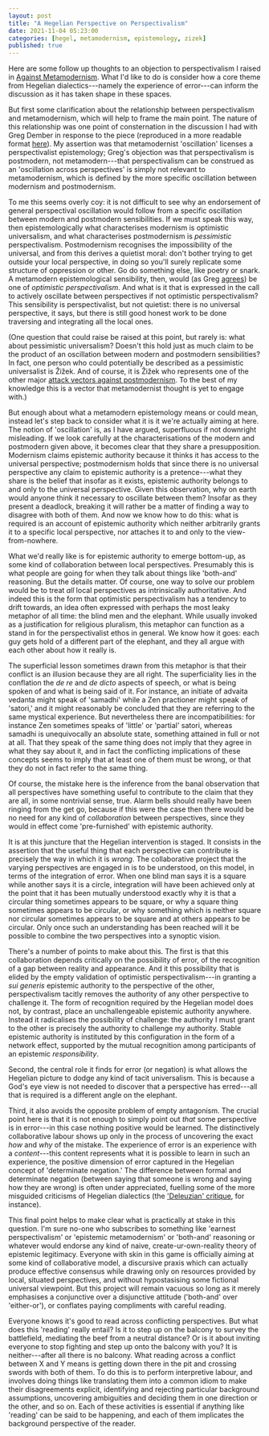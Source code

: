 ```yaml
---
layout: post
title: "A Hegelian Perspective on Perspectivalism"
date: 2021-11-04 05:23:00
categories: [hegel, metamodernism, epistemology, zizek]
published: true
---
```


Here are some follow up thoughts to an objection to perspectivalism I raised in [Against Metamodernism](https://samuelludford.medium.com/against-metamodernism-51be3cbbe751). What I'd like to do is consider how a core theme from Hegelian dialectics---namely the experience of error---can inform the discussion as it has taken shape in these spaces.

<!--more-->

But first some clarification about the relationship between perspectivalism and metamodernism, which will help to frame the main point. The nature of this relationship was one point of consternation in the discussion I had with Greg Dember in response to the piece (reproduced in a more readable format [here](https://systems-souls-society.com/is-oscillation-the-heart-of-metamodernism-if-not-does-it-have-a-heart/)). My assertion was that metamodernist 'oscillation' licenses a perspectivalist epistemology; Greg's objection was that perspectivalism is postmodern, not metamodern---that perspectivalism can be construed as an 'oscillation across perspectives' is simply not relevant to metamodernism, which is defined by the more specific oscillation between modernism and postmodernism.

To me this seems overly coy: it is not difficult to see why an endorsement of general perspectival oscillation would follow from a specific oscillation between modern and postmodern sensibilities. If we must speak this way, then epistemologically what characterises modernism is optimistic universalism, and what characterises postmodernism is _pessimistic_ perspectivalism. Postmodernism recognises the impossibility of the universal, and from this derives a quietist moral: don't bother trying to get outside your local perspective, in doing so you'll surely replicate some structure of oppression or other. Go do something else, like poetry or snark. A metamodern epistemological sensibility, then, would (as Greg [agrees](https://thesideview.co/journal/what-is-metamodernism-and-why-does-it-matter/)) be one of _optimistic perspectivalism_. And what is it that is expressed in the call to actively oscillate between perspectives if not optimistic perspectivalism? This sensibility is perspectivalist, but not quietist: there is no universal perspective, it says, but there is still good honest work to be done traversing and integrating all the local ones.

(One question that could raise be raised at this point, but rarely is: what about pessimistic universalism? Doesn't this hold just as much claim to be the product of an oscillation between modern and postmodern sensibilities? In fact, one person who could potentially be described as a pessimistic universalist is Žižek. And of course, it is Žižek who represents one of the other major [attack vectors against postmodernism]({{site.baseurl}}/2021/08/23/zizek-poststructuralism.html). To the best of my knowledge this is a vector that metamodernist thought is yet to engage with.)

But enough about what a metamodern epistemology means or could mean, instead let's step back to consider what it is it we're actually aiming at here. The notion of 'oscillation' is, as I have argued, superfluous if not downright misleading. If we look carefully at the characterisations of the modern and postmodern given above, it becomes clear that they share a presupposition. Modernism claims epistemic authority because it thinks it has access to the universal perspective; postmodernism holds that since there is no universal perspective any claim to epistemic authority is a pretence---what they share is the belief that insofar as it exists, epistemic authority belongs to and only to the universal perspective. Given this observation, why on earth would anyone think it necessary to oscillate between them? Insofar as they present a deadlock, breaking it will rather be a matter of finding a way to disagree with both of them. And now we know how to do this: what is required is an account of epistemic authority which neither arbitrarily grants it to a specific local perspective, nor attaches it to and only to the view-from-nowhere.

What we'd really like is for epistemic authority to emerge bottom-up, as some kind of collaboration between local perspectives. Presumably this is what people are going for when they talk about things like 'both-and' reasoning. But the details matter. Of course, one way to solve our problem would be to treat _all_ local perspectives as intrinsically authoritative. And indeed this is the form that optimistic perspectivalism has a tendency to drift towards, an idea often expressed with perhaps the most leaky metaphor of all time: the blind men and the elephant. While usually invoked as a justification for religious pluralism, this metaphor can function as a stand in for the perspectivalist ethos in general. We know how it goes: each guy gets hold of a different part of the elephant, and they all argue with each other about how it really is.

The superficial lesson sometimes drawn from this metaphor is that their conflict is an illusion because they are all right. The superficiality lies in the conflation the _de re_ and _de dicto_ aspects of speech, or what is being spoken of and what is being said of it. For instance, an initiate of advaita vedanta might speak of 'samadhi' while a Zen practioner might speak of 'satori,' and it might reasonably be concluded that they are referring to the same mystical experience. But nevertheless there are incompatibilities: for instance Zen sometimes speaks of 'little' or 'partial' satori, whereas samadhi is unequivocally an absolute state, something attained in full or not at all. That they speak of the same thing does not imply that they agree in what they say about it, and in fact the conflicting implications of these concepts seems to imply that at least one of them must be wrong, or that they do not in fact refer to the same thing.

Of course, the mistake here is the inference from the banal observation that all perspectives have something useful to contribute to the claim that they are all, in some nontrivial sense, true. Alarm bells should really have been ringing from the get go, because if this were the case then there would be no need for any kind of _collaboration_ between perspectives, since they would in effect come 'pre-furnished' with epistemic authority.

It is at this juncture that the Hegelian intervention is staged. It consists in the assertion that the useful thing that each perspective can contribute is precisely the way in which it is _wrong_. The collaborative project that the varying perspectives are engaged in is to be understood, on this model, in terms of the integration of error. When one blind man says it is a square while another says it is a circle, integration will have been achieved only at the point that it has been mutually understood exactly why it is that a circular thing sometimes appears to be square, or why a square thing sometimes appears to be circular, or why something which is neither square nor circular sometimes appears to be square and at others appears to be circular. Only once such an understanding has been reached will it be possible to combine the two perspectives into a synoptic vision.

There's a number of points to make about this. The first is that this collaboration depends critically on the possibility of error, of the recognition of a gap between reality and appearance. And it this possibility that is elided by the empty validation of optimistic perspectivalism---in granting a _sui generis_ epistemic authority to the perspective of the other, perspectivalism tacitly removes the authority of any other perspective to challenge it. The form of recognition required by the Hegelian model does not, by contrast, place an unchallengeable epistemic authority anywhere. Instead it radicalises the possibility of challenge: the authority I must grant to the other is precisely the authority to challenge my authority. Stable epistemic authority is instituted by this configuration in the form of a network effect, supported by the mutual recognition among participants of an epistemic _responsibility_.

Second, the central role it finds for error (or negation) is what allows the Hegelian picture to dodge any kind of tacit universalism. This is because a God's eye view is not needed to discover that a perspective has erred---all that is required is a different angle on the elephant.

Third, it also avoids the opposite problem of empty antagonism. The crucial point here is that it is not enough to simply point out _that_ some perspective is in error---in this case nothing positive would be learned. The distinctively collaborative labour shows up only in the process of uncovering the exact _how_ and _why_ of the mistake. The experience of error is an experience with a _content_---this content represents what it is possible to learn in such an experience, the positive dimension of error captured in the Hegelian concept of 'determinate negation.' The difference between formal and determinate negation (between saying that someone is wrong and saying how they are wrong) is often under appreciated, fuelling some of the more misguided criticisms of Hegelian dialectics (the ['Deleuzian' critique](({{site.baseurl}}/2021/07/04/deleuze-hegel.html)), for instance).

This final point helps to make clear what is practically at stake in this question. I'm sure no-one who subscribes to something like 'earnest perspectivalism' or 'epistemic metamodernism' or 'both-and' reasoning or whatever would endorse any kind of naive, create-ur-own-reality theory of epistemic legitimacy. Everyone with skin in this game is officially aiming at some kind of collaborative model, a discursive praxis which can actually produce effective consensus while drawing only on resources provided by local, situated perspectives, and without hypostasising some fictional universal viewpoint. But this project will remain vacuous so long as it merely emphasises a conjunctive over a disjunctive attitude ('both-and' over 'either-or'), or conflates paying compliments with careful reading.

Everyone knows it's good to read across conflicting perspectives. But what does this 'reading' really entail? Is it to step up on the balcony to survey the battlefield, mediating the beef from a neutral distance? Or is it about inviting everyone to stop fighting and step up onto the balcony with you? It is neither---after all there is no balcony. What reading across a conflict between X and Y means is getting down there in the pit and crossing swords with both of them. To do this is to perform interpretive labour, and involves doing things like translating them into a common idiom to make their disagreements explicit, identifying and rejecting particular background assumptions, uncovering ambiguities and deciding them in one direction or the other, and so on. Each of these activities is essential if anything like 'reading' can be said to be happening, and each of them implicates the background perspective of the reader.
